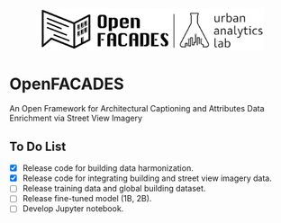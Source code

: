 <p align="center">
  <picture>
    <source media="(prefers-color-scheme: dark)" srcset="https://github.com/seshing/FACADES/blob/main/logo.png?raw=true">
    <img src="https://github.com/seshing/FACADES/blob/main/logo.png?raw=true" alt="Facades logo" width="400">
  </picture>
  </p>

  # OpenFACADES
  An Open Framework for Architectural Captioning and Attributes Data Enrichment via Street View Imagery

  ## To Do List
  - [x] Release code for building data harmonization.
  - [x] Release code for integrating building and street view imagery data.
  - [ ] Release training data and global building dataset.
  - [ ] Release fine-tuned model (1B, 2B).
  - [ ] Develop Jupyter notebook.

